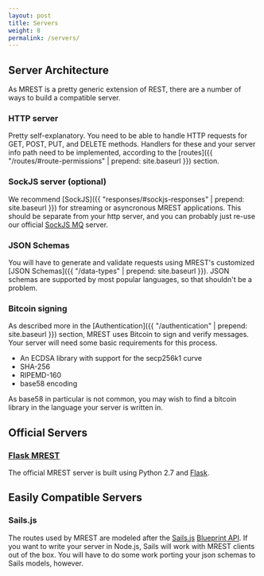 ```yaml
---
layout: post
title: Servers
weight: 8
permalink: /servers/
---
```


## Server Architecture
As MREST is a pretty generic extension of REST, there are a number of ways to build a compatible server.

### HTTP server
Pretty self-explanatory. You need to be able to handle HTTP requests for GET, POST, PUT, and DELETE methods. Handlers for these and your server info path need to be implemented, according to the [routes]({{ "/routes/#route-permissions" | prepend: site.baseurl }}) section.

### SockJS server (optional)
We recommend [SockJS]({{ "responses/#sockjs-responses" | prepend: site.baseurl }}) for streaming or asyncronous MREST applications. This should be separate from your http server, and you can probably just re-use our official [SockJS MQ](https://bitbucket.org/deginner/sockjs-mq-server) server.

### JSON Schemas
You will have to generate and validate requests using MREST's customized [JSON Schemas]({{ "/data-types" | prepend: site.baseurl }}). JSON schemas are supported by most popular languages, so that shouldn't be a problem.

### Bitcoin signing
As described more in the [Authentication]({{ "/authentication" | prepend: site.baseurl }}) section, MREST uses Bitcoin to sign and verify messages. Your server will need some basic requirements for this process.

+ An ECDSA library with support for the secp256k1 curve
+ SHA-256
+ RIPEMD-160
+ base58 encoding

As base58 in particular is not common, you may wish to find a bitcoin library in the language your server is written in.

## Official Servers

### [Flask MREST](https://bitbucket.org/deginner/flask-mrest)
The official MREST server is built using Python 2.7 and [Flask](http://flask.pocoo.org/).

## Easily Compatible Servers

### Sails.js
The routes used by MREST are modeled after the [Sails.js](http://sailsjs.org) [Blueprint API](http://sailsjs.org/#!/documentation/reference/blueprint-api). If you want to write your server in Node.js, Sails will work with MREST clients out of the box. You will have to do some work porting your json schemas to Sails models, however.

